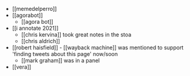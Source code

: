 - [[memedelperro]]
- [[agorabot]]
	- [[agora bot]]
- [[i annotate 2021]]
	- [[chris kervina]] took great notes in the stoa
	- [[chris aldrich]]
- [[robert haisfield]]
		- [[wayback machine]] was mentioned to support 'finding tweets about this page' now/soon
	- [[mark graham]] was in a panel
- [[vera]]